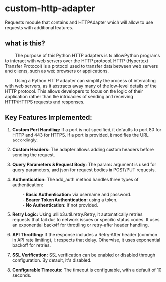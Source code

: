 # custom-http-adapter
Requests module that contains and HTTPAdapter which will allow to use requests with additional features.


## what is this?
&emsp;&emsp; The purpose of this Python HTTP adapters is to allowPython programs to
interact with web servers over the HTTP protocol. HTTP (Hypertext Transfer Protocol) is
a protocol used to transfer data between web servers and clients, such as web browsers
or applications.<br />

&emsp;&emsp; Using a Python HTTP adapter can simplify the process of interacting with web
servers, as it abstracts away many of the low-level details of the HTTP protocol. This
allows developers to focus on the logic of their application rather than the intricacies of
sending and receiving HTTP/HTTPS requests and responses.


## Key Features Implemented:


1. **Custom Port Handling:** If a port is not specified, it defaults to port 80 for HTTP and 443 for HTTPS. If a port is provided, it modifies the URL accordingly.

2. **Custom Headers:** The adapter allows adding custom headers before sending the request.

3. **Query Parameters & Request Body:** The params argument is used for query parameters, and json for request bodies in POST/PUT requests.

4. **Authentication:** The add_auth method handles three types of authentication:

&emsp;&emsp;&emsp;&emsp;- **Basic Authentication:** via username and password.<br />
&emsp;&emsp;&emsp;&emsp;- **Bearer Token Authentication:** using a token.<br />
&emsp;&emsp;&emsp;&emsp;- **No Authentication:** if not provided.

5. **Retry Logic:** Using urllib3.util.retry.Retry, it automatically retries requests that fail due to network issues or specific status codes. It uses an exponential backoff for throttling or retry-after header handling.

6. **API Throttling:** If the response includes a Retry-After header (common in API rate limiting), it respects that delay. Otherwise, it uses exponential backoff for retries.

7. **SSL Verification:** SSL verification can be enabled or disabled through configuration. By default, it's disabled.

8. **Configurable Timeouts:** The timeout is configurable, with a default of 10 seconds.

